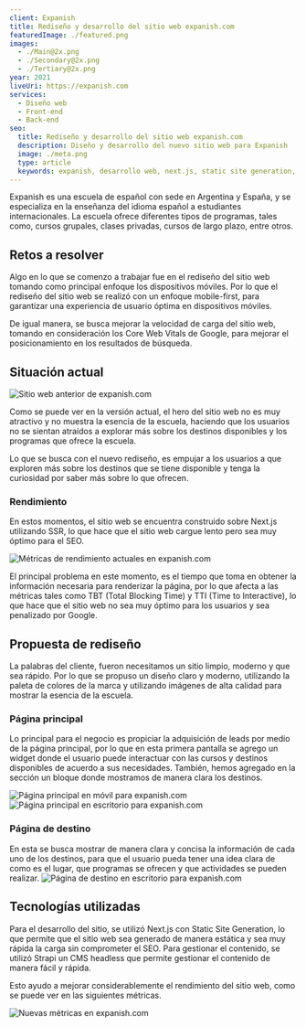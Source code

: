```yaml
---
client: Expanish
title: Rediseño y desarrollo del sitio web expanish.com
featuredImage: ./featured.png
images:
  - ./Main@2x.png
  - ./Secondary@2x.png
  - ./Tertiary@2x.png
year: 2021
liveUri: https://expanish.com
services:
  - Diseño web
  - Front-end
  - Back-end
seo:
  title: Rediseño y desarrollo del sitio web expanish.com
  description: Diseño y desarrollo del nuevo sitio web para Expanish
  image: ./meta.png
  type: article
  keywords: expanish, desarrollo web, next.js, static site generation, rediseño web, diseño web, diseño ux/ui, diseño de experiencia de usuario, diseño de interfaz de usuario
---
```


Expanish es una escuela de español con sede en Argentina y España, y se especializa en la enseñanza del idioma español a estudiantes internacionales. La escuela ofrece diferentes tipos de programas, tales como, cursos grupales, clases privadas, cursos de largo plazo, entre otros.

## Retos a resolver
Algo en lo que se comenzo a trabajar fue en el rediseño del sitio web tomando como principal enfoque los dispositivos móviles. Por lo que el rediseño del sitio web se realizó con un enfoque mobile-first, para garantizar una experiencia de usuario óptima en dispositivos móviles.

De igual manera, se busca mejorar la velocidad de carga del sitio web, tomando en consideración los Core Web Vitals de Google, para mejorar el posicionamiento en los resultados de búsqueda.

## Situación actual
![Sitio web anterior de expanish.com](./old-site.png)

Como se puede ver en la versión actual, el hero del sitio web no es muy atractivo y no muestra la esencia de la escuela, haciendo que los usuarios no se sientan atraídos a explorar más sobre los destinos disponibles y los programas que ofrece la escuela.

Lo que se busca con el nuevo rediseño, es empujar a los usuarios a que exploren más sobre los destinos que se tiene disponible y tenga la curiosidad por saber más sobre lo que ofrecen.

### Rendimiento
En estos momentos, el sitio web se encuentra construido sobre Next.js utilizando SSR, lo que hace que el sitio web cargue lento pero sea muy óptimo para el SEO.

![Métricas de rendimiento actuales en expanish.com](./expanish-performance-homepage.png)

El principal problema en este momento, es el tiempo que toma en obtener la información necesaria para renderizar la página, por lo que afecta a las métricas tales como TBT (Total Blocking Time) y TTI (Time to Interactive), lo que hace que el sitio web no sea muy óptimo para los usuarios y sea penalizado por Google.

## Propuesta de rediseño
La palabras del cliente, fueron necesitamos un sitio limpio, moderno y que sea rápido. Por lo que se propuso un diseño claro y moderno, utilizando la paleta de colores de la marca y utilizando imágenes de alta calidad para mostrar la esencia de la escuela.

### Página principal
Lo principal para el negocio es propiciar la adquisición de leads por medio de la página principal, por lo que en esta primera pantalla se agrego un widget donde el usuario puede interactuar con las cursos y destinos disponibles de acuerdo a sus necesidades. También, hemos agregado en la sección un bloque donde mostramos de manera clara los destinos.

![Página principal en móvil para expanish.com](./mobile-redesign.png)
![Página principal en escritorio para expanish.com](./desktop-redesign.png)

### Página de destino
En esta se busca mostrar de manera clara y concisa la información de cada uno de los destinos, para que el usuario pueda tener una idea clara de como es el lugar, que programas se ofrecen y que actividades se pueden realizar.
![Página de destino en escritorio para expanish.com](./desktop-destination.png)

## Tecnologías utilizadas
Para el desarrollo del sitio, se utilizó Next.js con Static Site Generation, lo que permite que el sitio web sea generado de manera estática y sea muy rápida la carga sin comprometer el SEO. Para gestionar el contenido, se utilizó Strapi un CMS headless que permite gestionar el contenido de manera fácil y rápida.

Esto ayudo a mejorar considerablemente el rendimiento del sitio web, como se puede ver en las siguientes métricas.

![Nuevas métricas en expanish.com](./new-metrics.png)